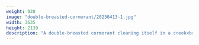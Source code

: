 ```yaml
---
weight: 920
image: "double-breasted-cormorant/20230413-1.jpg"
width: 3635
height: 2139
description: "A double-breasted cormorant cleaning itself in a creek<br/>f/6.3, 1/1600, 300.0 mm, iso400"
---
```

